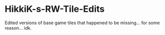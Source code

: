 # HikkiK-s-RW-Tile-Edits
Edited versions of base game tiles that happened to be missing... for some reason... idk.
